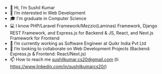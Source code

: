 - 👋 Hi, I’m Sushil Kumar
- 👀 I’m interested in Web Development
- 🎓 I'm graduate in Computer Science
- 💻 I know PHP/Laravel Framework/Mezzio(Laminas) Framework, Django REST Framework, and Express.js for Backend & JS, React, and Next.js Framework for Frontend
- 🌱 I’m currently working as Software Engineer at Quikr India Pvt Ltd
- 💞️ I’m looking to collaborate on Web Development Projects (Backend: Express.js & Frontend: React/Next.js)
- 📫 How to reach me sushilkumar.cs20@gmail.com (li: https://www.linkedin.com/in/sushilkumarcs20/)

<!---
sushilkumarcs20/sushilkumarcs20 is a ✨ special ✨ repository because its `README.md` (this file) appears on your GitHub profile.
You can click the Preview link to take a look at your changes.
--->
